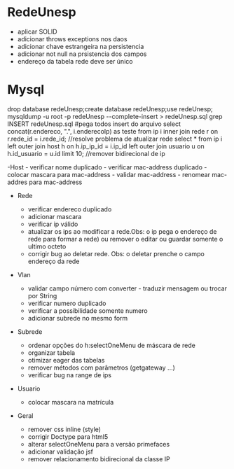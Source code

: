 # RedeUnesp

- aplicar SOLID
- adicionar throws exceptions nos daos
- adicionar chave estrangeira na persistencia
- adicionar not null na prsistencia dos campos
- endereço da tabela rede deve ser único

# Mysql
drop database redeUnesp;create database redeUnesp;use redeUnesp;
mysqldump -u root -p redeUnesp --complete-insert > redeUnesp.sql
grep INSERT redeUnesp.sql #pega todos insert do arquivo
select concat(r.endereco, ".", i.enderecoIp) as teste from ip i inner join rede r on r.rede_id = i.rede_id; //resolve problema de atualizar rede
select * from ip i left outer join host h on  h.ip_ip_id = i.ip_id left outer join usuario u on h.id_usuario = u.id limit 10; //remover bidirecional de ip

-Host
    - verificar nome duplicado
    - verificar mac-address duplicado
    - colocar mascara para mac-address
    - validar mac-address
    - renomear mac-addres para mac-address

- Rede
    - verificar endereco duplicado
    - adicionar mascara
    - verificar ip válido
    - atualizar os ips ao modificar a rede.Obs: o ip pega o endereço de rede para formar a rede) ou remover o editar ou guardar somente o ultimo octeto
    - corrigir bug ao deletar rede. Obs: o deletar prenche o campo endereço da rede

- Vlan
    - validar campo número com converter - traduzir mensagem ou trocar por String
    - verificar numero duplicado
    - verificar a possibilidade somente numero
    - adicionar subrede no mesmo form

- Subrede
    - ordenar opções do h:selectOneMenu de máscara de rede
    - organizar tabela
    - otimizar eager das tabelas
    - remover métodos com parâmetros (getgateway ...)
    - verificar bug na range de ips

- Usuario
    - colocar mascara na matrícula

- Geral
    - remover css inline (style)
    - corrigir Doctype para html5
    - alterar selectOneMenu para a versão primefaces
    - adicionar validação jsf
    - remover relacionamento bidirecional da classe IP